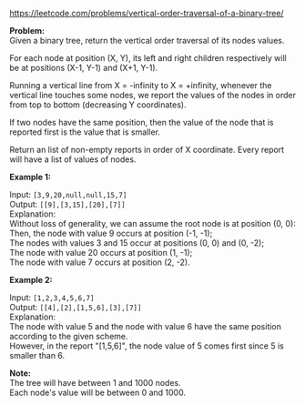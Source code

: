 https://leetcode.com/problems/vertical-order-traversal-of-a-binary-tree/

**Problem:**<br>
Given a binary tree, return the vertical order traversal of its nodes values.

For each node at position (X, Y), its left and right children respectively will be at positions (X-1, Y-1) and (X+1, Y-1).

Running a vertical line from X = -infinity to X = +infinity, whenever the vertical line touches some nodes, we report the 
values of the nodes in order from top to bottom (decreasing Y coordinates).

If two nodes have the same position, then the value of the node that is reported first is the value that is smaller.

Return an list of non-empty reports in order of X coordinate.  Every report will have a list of values of nodes.

**Example 1:**

Input: `[3,9,20,null,null,15,7]`<br>
Output: `[[9],[3,15],[20],[7]]`<br>
Explanation: <br>
Without loss of generality, we can assume the root node is at position (0, 0):<br>
Then, the node with value 9 occurs at position (-1, -1);<br>
The nodes with values 3 and 15 occur at positions (0, 0) and (0, -2);<br>
The node with value 20 occurs at position (1, -1);<br>
The node with value 7 occurs at position (2, -2).<br>


**Example 2:**

Input: `[1,2,3,4,5,6,7]`<br>
Output: `[[4],[2],[1,5,6],[3],[7]]`<br>
Explanation: <br>
The node with value 5 and the node with value 6 have the same position according to the given scheme.<br>
However, in the report "[1,5,6]", the node value of 5 comes first since 5 is smaller than 6.<br>
 

**Note:**<br>
The tree will have between 1 and 1000 nodes.<br>
Each node's value will be between 0 and 1000.
